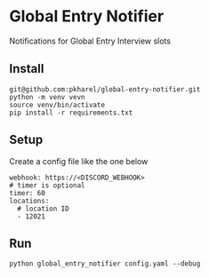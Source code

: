 # Global Entry Notifier
Notifications for Global Entry Interview slots

## Install 
```
git@github.com:pkharel/global-entry-notifier.git
python -m venv vevn
source venv/bin/activate
pip install -r requirements.txt
```

## Setup
Create a config file like the one below
```
webhook: https://<DISCORD_WEBHOOK>
# timer is optional
timer: 60
locations:
  # location ID
  - 12021
```

## Run
```
python global_entry_notifier config.yaml --debug
```
